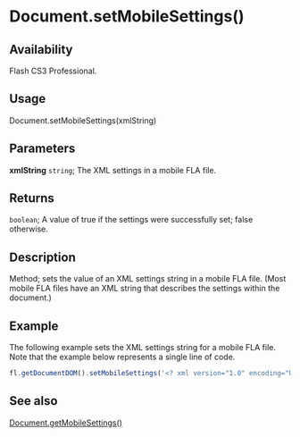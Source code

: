 # Document.setMobileSettings()

## Availability

Flash CS3 Professional.

## Usage

Document.setMobileSettings(xmlString)

## Parameters

**xmlString** `string`; The XML settings in a mobile FLA file.

## Returns

`boolean`; A value of true if the settings were successfully set; false otherwise.

## Description

Method; sets the value of an XML settings string in a mobile FLA file. (Most mobile FLA files have an XML string that describes the settings within the document.)

## Example

The following example sets the XML settings string for a mobile FLA file. Note that the example below represents a single line of code.

```javascript
fl.getDocumentDOM().setMobileSettings('<? xml version="1.0" encoding="UTF-16" standalone="no"?><mobileSettings><contentType id="standalonePlayer" name="Standalone Player"/><testDevices><testDevice id="1170" name="Generic Phone" selected="yes"/></testDevices><outputMsgFiltering info="no" trace="yes" warning="yes"/><testWindowState height="496" splitterClosed="No" splitterXPos="400" width="907"/></mobileSettings>');
```

## See also

[Document.getMobileSettings()](../Document_object/Document81.md)
